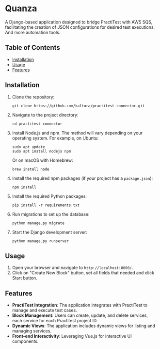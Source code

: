 # Quanza
A Django-based application designed to bridge PractiTest with AWS SQS, facilitating the creation of JSON configurations for desired test executions.
And more automation tools.

## Table of Contents

- [Installation](#installation)
- [Usage](#usage)
- [Features](#features)

## Installation

1. Clone the repository:
   ```
   git clone https://github.com/kaltura/practitest-connector.git
   ```
2. Navigate to the project directory:
   ```
   cd practitest-connector
   ```
3. Install Node.js and npm. The method will vary depending on your operating system. For example, on Ubuntu:
   ```
   sudo apt update
   sudo apt install nodejs npm
   ```
   Or on macOS with Homebrew:
   ```
   brew install node
   ```
4. Install the required npm packages (if your project has a `package.json`):
   ```
   npm install
   ```
5. Install the required Python packages:
   ```
   pip install -r requirements.txt
   ```
6. Run migrations to set up the database:
   ```
   python manage.py migrate
   ```
7. Start the Django development server:
   ```
   python manage.py runserver
   ```

## Usage

1. Open your browser and navigate to `http://localhost:8000/`.
2. Click on "Create New Block" button, set all fields that needed and click Start button.

## Features

- **PractiTest Integration**: The application integrates with PractiTest to manage and execute test cases.
- **Block Management**: Users can create, update, and delete services, each service for each Practitest project ID.
- **Dynamic Views**: The application includes dynamic views for listing and managing services.
- **Front-end Interactivity**: Leveraging Vue.js for interactive UI components.
